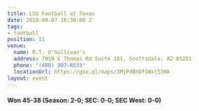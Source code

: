 ```yaml
---
title: LSU Football at Texas
date: 2019-09-07 16:30:00 Z
tags:
- football
position: 11
venue:
  name: R.T. O'Sullivan's
  address: 7919 E Thomas Rd Suite 101, Scottsdale, AZ 85251
  phone: "(480) 307-6533"
  locationUrl: https://goo.gl/maps/3MjPdBhDfGWxt53HA
layout: event
---
```


#### Won 45-38 (Season: 2-0; SEC: 0-0; SEC West: 0-0)